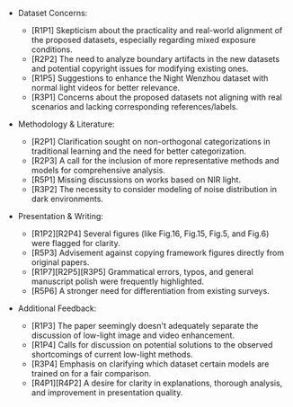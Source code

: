 - Dataset Concerns:
  - [R1P1] Skepticism about the practicality and real-world alignment of the proposed datasets, especially regarding mixed exposure conditions.
  - [R2P2] The need to analyze boundary artifacts in the new datasets and potential copyright issues for modifying existing ones.
  - [R1P5] Suggestions to enhance the Night Wenzhou dataset with normal light videos for better relevance.
  - [R3P1] Concerns about the proposed datasets not aligning with real scenarios and lacking corresponding references/labels.

- Methodology & Literature:
  - [R2P1] Clarification sought on non-orthogonal categorizations in traditional learning and the need for better categorization.
  - [R2P3] A call for the inclusion of more representative methods and models for comprehensive analysis.
  - [R5P1] Missing discussions on works based on NIR light.
  - [R3P2] The necessity to consider modeling of noise distribution in dark environments.

- Presentation & Writing:
  - [R1P2][R2P4] Several figures (like Fig.16, Fig.15, Fig.5, and Fig.6) were flagged for clarity.
  - [R5P3] Advisement against copying framework figures directly from original papers.
  - [R1P7][R2P5][R3P5] Grammatical errors, typos, and general manuscript polish were frequently highlighted.
  - [R5P6] A stronger need for differentiation from existing surveys.

- Additional Feedback:
  - [R1P3] The paper seemingly doesn't adequately separate the discussion of low-light image and video enhancement.
  - [R1P4] Calls for discussion on potential solutions to the observed shortcomings of current low-light methods.
  - [R3P4] Emphasis on clarifying which dataset certain models are trained on for a fair comparison.
  - [R4P1][R4P2] A desire for clarity in explanations, thorough analysis, and improvement in presentation quality.

